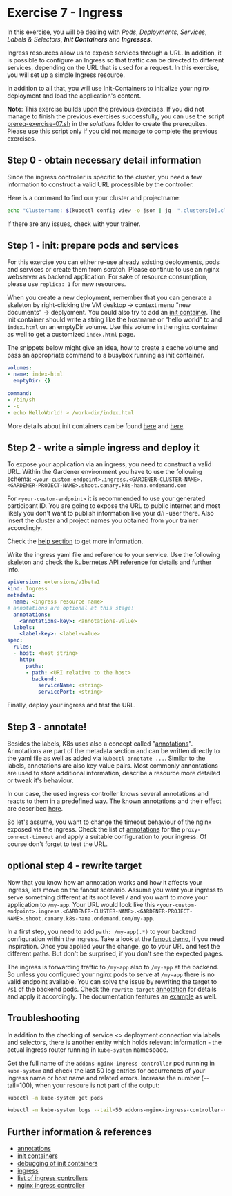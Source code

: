 # Exercise 7 - Ingress

In this exercise, you will be dealing with _Pods_, _Deployments_, _Services_, _Labels & Selectors_, **_Init Containers_** and **_Ingresses_**.

Ingress resources allow us to expose services through a URL. In addition, it is possible to configure an Ingress so that traffic can be directed to different services, depending on the URL that is used for a request. In this exercise, you will set up a simple Ingress resource.

In addition to all that, you will use Init-Containers to initialize your nginx deployment and load the application's content.

**Note**: This exercise builds upon the previous exercises. If you did not manage to finish the previous exercises successfully, you can use the script [prereq-exercise-07.sh](solutions/prereq-exercise-07.sh) in the *solutions* folder to create the prerequites. Please use this script only if you did not manage to complete the previous exercises.

## Step 0 - obtain necessary detail information
Since the ingress controller is specific to the cluster, you need a few information to construct a valid URL processible by the controller.

Here is a command to find our your cluster and projectname:
```bash
echo "Clustername: $(kubectl config view -o json | jq  ".clusters[0].cluster.server" | cut -d. -f2)"; echo "Projectname: $(kubectl config view -o json | jq  ".clusters[0].cluster.server" | cut -d. -f3)"
```
If there are any issues, check with your trainer.

## Step 1 - init: prepare pods and services
For this exercise you can either re-use already existing deployments, pods and services or create them from scratch. Please continue to use an nginx webserver as backend application. For sake of resource consumption, please use `replica: 1` for new resources.

When you create a new deployment, remember that you can generate a skeleton by right-clicking the VM desktop -> context menu "new documents" -> deplyoment. You could also try to add an [init container](https://kubernetes.io/docs/concepts/workloads/pods/init-containers/). The init container should write a string like the hostname or "hello world" to and `index.html` on an emptyDir volume. Use this volume in the nginx container as well to get a customized `index.html` page.

The snippets below might give an idea, how to create a cache volume and pass an appropriate command to a busybox running as init container.

```yaml
volumes:
- name: index-html
  emptyDir: {}

```

```yaml
command:
- /bin/sh
- -c
- echo HelloWorld! > /work-dir/index.html
```

More details about init containers can be found [here](https://kubernetes.io/docs/tasks/configure-pod-container/configure-pod-initialization/) and [here](https://kubernetes.io/docs/concepts/workloads/pods/init-containers/).

## Step 2 - write a simple ingress and deploy it
To expose your application via an ingress, you need to construct a valid URL. Within the Gardener environment you have to use the following schema: `<your-custom-endpoint>.ingress.<GARDENER-CLUSTER-NAME>.<GARDENER-PROJECT-NAME>.shoot.canary.k8s-hana.ondemand.com`

For `<your-custom-endpoint>` it is recommended to use your generated participant ID. You are going to expose the URL to public internet and most likely you don't want to publish information like your d/i -user there. Also insert the cluster and project names you obtained from your trainer accordingly.

Check the [help section](https://github.wdf.sap.corp/pages/kubernetes/gardener/doc/2017/01/16/howto-service-access.html) to get more information.

Write the ingress yaml file and reference to your service. Use the following skeleton and check the [kubernetes API reference](https://kubernetes.io/docs/reference/) for details and further info. 

```yaml
apiVersion: extensions/v1beta1
kind: Ingress
metadata:
  name: <ingress resource name>
# annotations are optional at this stage! 
  annotations:
    <annotations-key>: <annotations-value>
  labels:
    <label-key>: <label-value>
spec:
  rules:
  - host: <host string>
    http:
      paths:
      - path: <URI relative to the host>
        backend:
          serviceName: <string>
          servicePort: <string>
```

Finally, deploy your ingress and test the URL.

## Step 3 - annotate!
Besides the labels, K8s uses also a concept called "[annotations](https://kubernetes.io/docs/concepts/overview/working-with-objects/annotations/)". Annotations are part of the metadata section and can be written directly to the yaml file as well as added via `kubectl annotate ...`. Similar to the labels, annotations are also key-value pairs.
Most commonly annontations are used to store additional information, describe a resource more detailed or tweak it's behaviour.

In our case, the used ingress controller knows several annotations and reacts to them in a predefined way. The known annotations and their effect are described [here]( https://kubernetes.github.io/ingress-nginx/user-guide/nginx-configuration/annotations/).

So let's assume, you want to change the timeout behaviour of the nginx exposed via the ingress. Check the list of [annotations](https://kubernetes.github.io/ingress-nginx/user-guide/nginx-configuration/annotations/) for the `proxy-connect-timeout` and apply a suitable configuration to your ingress. Of course don't forget to test the URL.

## optional step 4 - rewrite target
Now that you know how an annotation works and how it affects your ingress, lets move on the fanout scenario. Assume you want your ingress to serve something different at its root level `/` and you want to move your application to `/my-app`. Your URL would look like this `<your-custom-endpoint>.ingress.<GARDENER-CLUSTER-NAME>.<GARDENER-PROJECT-NAME>.shoot.canary.k8s-hana.ondemand.com/my-app`.

In a first step, you need to add `path: /my-app(.*)` to your backend configuration within the ingress. Take a look at the [fanout demo](./demo/09b_fanout_and_virtual_host_ingress.yaml), if you need inspiration. Once you applied your the change, go to your URL and test the different paths. But don't be surprised, if you don't see the expected pages.

The ingress is forwarding traffic to `/my-app` also to `/my-app` at the backend. So unless you configured your nginx pods to serve at `/my-app` there is no valid endpoint available. You can solve the issue by rewriting the target to `/$1` of the backend pods. Check the `rewrite-target` [annotation](https://kubernetes.github.io/ingress-nginx/user-guide/nginx-configuration/annotations/#rewrite) for details and apply it accordingly. The documentation features an [example](https://kubernetes.github.io/ingress-nginx/examples/rewrite/) as well.


## Troubleshooting
In addition to the checking of service <> deployment connection via labels and selectors, there is another entity which holds relevant information - the actual ingress router running in `kube-system` namespace.

Get the full name of the `addons-nginx-ingress-controller` pod running in `kube-system` and check the last 50 log entries for occurrences of your ingress name or host name and related errors. Increase the number (--tail=100), when your resoure is not part of the output:
```bash
kubectl -n kube-system get pods

kubectl -n kube-system logs --tail=50 addons-nginx-ingress-controller-<some ID>

```

## Further information & references
- [annotations](https://kubernetes.io/docs/concepts/overview/working-with-objects/annotations/)
- [init containers](https://kubernetes.io/docs/concepts/workloads/pods/init-containers/)
- [debugging of init containers](https://kubernetes.io/docs/tasks/debug-application-cluster/debug-init-containers/)
- [ingress](https://kubernetes.io/docs/concepts/services-networking/ingress/)
- [list of ingress controllers](https://kubernetes.io/docs/concepts/services-networking/ingress-controllers/)
- [nginx ingress controller](https://www.nginx.com/products/nginx/kubernetes-ingress-controller)